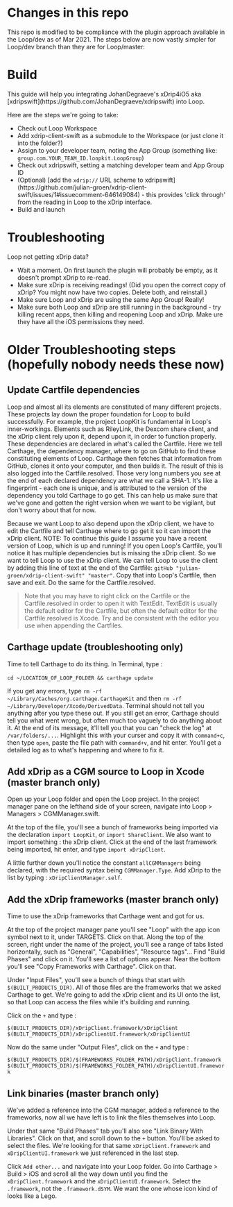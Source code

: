 <h1>Changes in this repo</h1>
<p>This repo is modified to be compliance with the plugin approach available in the Loop/dev as of Mar 2021.  The steps below are now vastly simpler for Loop/dev branch than they are for Loop/master:

<h1>Build</h1>
<p>This guide will help you integrating JohanDegraeve's xDrip4iO5 aka [xdripswift](https://github.com/JohanDegraeve/xdripswift) into Loop.</p> 

<p>Here are the steps we're going to take:</p>
<ul>
  <li>Check out Loop Workspace</li>
  <li>Add xdrip-client-swift as a submodule to the Workspace (or just clone it into the folder?)</li>
  <li>Assign to your developer team, noting the App Group (something like: <code>group.com.YOUR_TEAM_ID.loopkit.LoopGroup</code>)</li>
  <li>Check out xdripswift, setting a matching developer team and App Group ID</li>
  <li>(Optional) [add the <code>xdrip://</code> URL scheme to xdripswift](https://github.com/julian-groen/xdrip-client-swift/issues/1#issuecomment-646149084) - this provides 'click through' from the reading in Loop to the xDrip interface.</li>
  <li>Build and launch</li>
</ul>

<h1>Troubleshooting</h1>
<p>Loop not getting xDrip data?</p>
<ul>
  <li>Wait a moment. On first launch the plugin will probably be empty, as it doesn't prompt xDrip to re-read.</li>
  <li>Make sure xDrip is receiving readings! (Did you open the correct copy of xDrip?  You might now have two copies.  Delete both, and reinstall.)</li>
  <li>Make sure Loop and xDrip are using the same App Group!  Really!</li>
  <li>Make sure both Loop and xDrip are still running in the background - try killing recent apps, then killing and reopening Loop and xDrip. Make ure they have all the iOS permissions they need.</li>
</ul>


<h1>Older Troubleshooting steps (hopefully nobody needs these now)</h1>

<h2>Update Cartfile dependencies</h2>
<p>Loop and almost all its elements are constituted of many different projects. These projects lay down the proper foundation for Loop to build successfully. For example, the project LoopKit is fundamental in Loop's inner-workings. Elements such as RileyLink, the Dexcom share client, and the xDrip client rely upon it, depend upon it, in order to function properly. These dependencies are declared in what's called the Cartfile. Here we tell Carthage, the dependency manager, where to go on GitHub to find these constituting elements of Loop. Carthage then fetches that information from GitHub, clones it onto your computer, and then builds it. The result of this is also logged into the Cartfile.resolved. Those very long numbers you see at the end of each declared dependency are what we call a SHA-1. It's like a fingerprint - each one is unique, and is attributed to the version of the dependency you told Carthage to go get. This can help us make sure that we've gone and gotten the right version when we want to be vigilant, but don't worry about that for now.</p>
<p>Because we want Loop to also depend upon the xDrip client, we have to edit the Cartfile and tell Carthage where to go get it so it can import the xDrip client. NOTE: To continue this guide I assume you have a recent version of Loop, which is up and running! If you open Loop's Cartfile, you'll notice it has multiple dependencies but is missing the xDrip client. So we want to tell Loop to use the xDrip client. We can tell Loop to use the client by adding this line of text at the end of the Cartfile: <code>gitHub "julian-groen/xdrip-client-swift" "master"</code>. Copy that into Loop's Cartfile, then save and exit. Do the same for the Cartfile.resolved.</p> 
  
<blockquote>
<p>Note that you may have to right click on the Cartfile or the Cartfile.resolved in order to open it with TextEdit. TextEdit is usually the default editor for the Cartfile, but often the default editor for the Cartfile.resolved is Xcode. Try and be consistent with the editor you use when appending the Cartfiles.
</p>
</blockquote> 

<h2>Carthage update (troubleshooting only)</h2>
<p>Time to tell Carthage to do its thing. In Terminal, type :<br><br>
<code>cd ~/LOCATION_OF_LOOP_FOLDER && carthage update</code></p>
<p>If you get any errors, type <code>rm -rf ~/Library/Caches/org.carthage.CarthageKit</code> and then <code>rm -rf ~/Library/Developer/Xcode/DerivedData</code>. Terminal should not tell you anything after you type these out. If you still get an error, Carthage should tell you what went wrong, but often much too vaguely to do anything about it. At the end of its message, it'll tell you that you can "check the log" at <code>/var/folders/...</code>. Highlight this with your curser and copy it with <code>command+c</code>, then type <code>open</code>, paste the file path with <code>command+v</code>, and hit enter. You'll get a detailed log as to what's happening and where to fix it.</p>

<h2>Add xDrip as a CGM source to Loop in Xcode (master branch only)</h2>
<p>Open up your Loop folder and open the Loop project. In the project manager pane on the lefthand side of your screen, navigate into Loop &gt; Managers &gt; CGMManager.swift.</p>
<p>At the top of the file, you'll see a bunch of frameworks being imported via the declaration <code>import LoopKit</code>, or <code>import ShareClient</code>. We also want to import something : the xDrip client. Click at the end of the last framework being imported, hit enter, and type <code>import xDripClient</code>.</p>
<p>A little further down you'll notice the constant <code>allCGMManagers</code> being declared, with the required syntax being <code>CGMManager.Type</code>. Add xDrip to the list by typing : <code>xDripClientManager.self</code>.</p>

<h2>Add the xDrip frameworks (master branch only)</h2>
<p>Time to use the xDrip frameworks that Carthage went and got for us.</p>
<p>At the top of the project manager pane you'll see "Loop" with the app icon symbol next to it, under TARGETS. Click on that. Along the top of the screen, right under the name of the project, you'll see a range of tabs listed horizontally, such as "General", "Capabilities", "Resource tags"... Find "Build Phases" and click on it. You'll see a list of options appear. Near the bottom you'll see "Copy Frameworks with Carthage". Click on that.</p>
<p>Under "Input Files", you'll see a bunch of things that start with <code>$(BUILT_PRODUCTS_DIR)</code>. All of those files are the frameworks that we asked Carthage to get. We're going to add the xDrip client and its UI onto the list, so that Loop can access the files while it's building and running.</p>
<p>Click on the <code>+</code> and type :</p>
<p><code>$(BUILT_PRODUCTS_DIR)/xDripClient.framework/xDripClient</code><br><code>$(BUILT_PRODUCTS_DIR)/xDripClientUI.framework/xDripClientUI</code></p>
<p>Now do the same under "Output Files", click on the <code>+</code> and type :</p>
<p><code>$(BUILT_PRODUCTS_DIR)/$(FRAMEWORKS_FOLDER_PATH)/xDripClient.framework</code><br>
<code>$(BUILT_PRODUCTS_DIR)/$(FRAMEWORKS_FOLDER_PATH)/xDripClientUI.framework</code></p>

<h2>Link binaries (master branch only)</h2>
<p>We've added a reference into the CGM manager, added a reference to the frameworks, now all we have left is to link the files themselves into Loop.</p>
<p>Under that same "Build Phases" tab you'll also see "Link Binary With Libraries". Click on that, and scroll down to the <code>+</code> button. You'll be asked to select the files. We're looking for that same <code>xDripClient.framework</code> and <code>xDripClientUI.framework</code> we just referenced in the last step.</p>
<p>Click <code>Add other...</code> and navigate into your Loop folder. Go into Carthage &gt; Build &gt; iOS and scroll all the way down until you find the <code>xDripClient.framework</code> and the <code>xDripClientUI.framework</code>. Select the <code>.framework</code>, not the <code>.framework.dSYM</code>. We want the one whose icon kind of looks like a Lego.</p>
